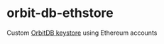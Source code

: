 # orbit-db-ethstore
Custom [OrbitDB keystore](https://github.com/orbitdb/orbit-db/blob/master/GUIDE.md#custom-stores) using Ethereum accounts
